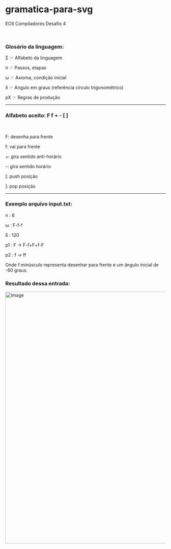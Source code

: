 # gramatica-para-svg
EC6 Compiladores Desafio 4

<br>
<h3>Glosário da linguagem:</h3>


Σ   ☞ Alfabeto da linguagem

n   ☞ Passos, etapas

ω   ☞ Axioma, condição inicial

δ   ☞ Angulo em graus (referência círculo trigonométrico)

pX  ☞ Regras de produção


--------------------------------------------
<h3>Alfabeto aceito: F f + - [ ]</h3>
<br>

F: desenha para frente

f: vai para frente

+: gira sentido anti-horário

-: gira sentido horário

[: push posição

]: pop posição


--------------------------------------------
<h3>Exemplo arquivo input.txt:</h3>

n : 6

ω : F-f-f

δ : 120

p1 : F -> F-f+F+f-F

p2 : f -> ff

Onde f minúsculo representa desenhar para frente e um ângulo inicial de -60 graus.
<h3>Resultado dessa entrada:</h3>
<img width="788" alt="image" src="https://user-images.githubusercontent.com/59899335/165127246-20c1707b-2de8-49ae-8818-31f2b54797bc.png">

